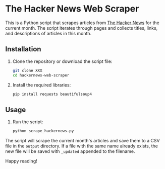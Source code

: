 # The Hacker News Web Scraper

This is a Python script that scrapes articles from [The Hacker News](https://thehackernews.com) for the current month. The script iterates through pages and collects titles, links, and descriptions of articles in this month.

## Installation

1. Clone the repository or download the script file:

    ```sh
    git clone XXX
    cd hackernews-web-scraper
    ```

2. Install the required libraries:

    ```sh
    pip install requests beautifulsoup4
    ```

## Usage

1. Run the script:

    ```sh
    python scrape_hackernews.py
    ```

The script will scrape the current month's articles and save them to a CSV file in the `output` directory. If a file with the same name already exists, the new file will be saved with `_updated` appended to the filename.

Happy reading!

